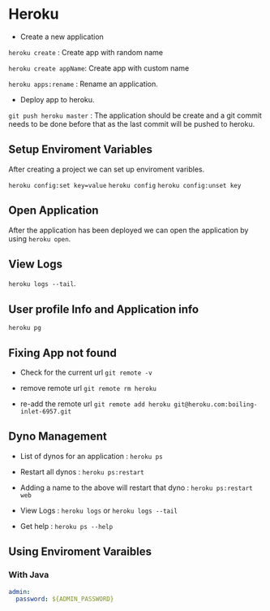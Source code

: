 # Heroku

* Create a new application

`heroku create` : Create app with random name

`heroku create appName`: Create app with custom name

`heroku apps:rename` : Rename an application.

* Deploy app to heroku.

`git push heroku master` : The application should be create and a git commit needs to be done before that as the last commit will be pushed to heroku.

## Setup Enviroment Variables

After creating a project we can set up enviroment varibles.

`heroku config:set key=value`
`heroku config`
`heroku config:unset key`

## Open Application

After the application has been deployed we can open the application by using `heroku open`.

## View Logs

`heroku logs --tail`.

## User profile Info and Application info

`heroku pg`

## Fixing App not found

* Check for the current url
`git remote -v`

* remove remote url
`git remote rm heroku`

* re-add the remote url
`git remote add heroku git@heroku.com:boiling-inlet-6957.git`

## Dyno Management

* List of dynos for an application : `heroku ps`

* Restart all dynos : `heroku ps:restart`

* Adding a name to the above will restart that dyno : `heroku ps:restart web`

* View Logs : `heroku logs` or `heroku logs --tail`

* Get help : `heroku ps --help`

## Using Enviroment Varaibles

### With Java

```yml
admin:
  password: ${ADMIN_PASSWORD}
```
